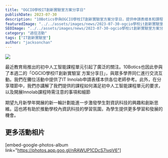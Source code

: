 ```yaml
---
title: "OGCIO學校IT創新實驗室方案分享日"
publishDate: 2023-07-30
description: "10Botics參與OGCIO學校IT創新實驗室方案分享日，提供申請表樣本和課程講解，展示如何滿足初中人工智能課程單元要求，推動學校資訊科技學習氛圍。"
featuredImage: "../../assets/images/news/2023-07-30-ogcio學校it創新實驗室方案分享日/image1.png"
SEOImage: "../../assets/images/news/2023-07-30-ogcio學校it創新實驗室方案分享日/image1.png"
category: "過往活動"
tags: ["IT創新實驗室"]
author: "jacksonchan"
---
```


![](https://staging.10botics.com/wp-content/uploads/2023/08/361890236_703061955171447_2378265351887702735_n-1-edited-1024x576.jpg)

最近教育局推出的初中人工智能課程單元引起了廣泛的關注。10Botics也因此參與了本週二的「OGCIO學校IT創新實驗室 方案分享日」，與眾多學界同仁進行交流互動。我們在攤位活動中提供了IT Innolab申請表樣本供各位老師參考。此外，在分享環節中，我們亦講解了我們提供的課程如何滿足初中人工智能課程單元的要求，以及開展Innolab課程時需注意的事項和細節

期望九月新學年開展的新一輪計劃能進一步激發學生對資訊科技的興趣和創新思維。這也將有助於推動學校內資訊科技的學習氛圍，為學生提供更多學習和發展的機會。

## 更多活動相片

[embed-google-photos-album link="https://photos.app.goo.gl/nRAWUP1CDcS7ivqV6"]
